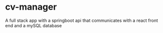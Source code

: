 # cv-manager
A full stack app with a springboot api that communicates with a react front end and a mySQL database

